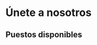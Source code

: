 # Únete a nosotros

## Puestos disponibles
<!--
::::figures 3
:::box tech-peach
### Desarrollador Backend
:::
:::box tech-peach
### Desarrollador Frontend
:::
:::box tech-peach
### Diseñador de producto
:::
:::box tech-peach
### Regional Growth Hacker
Gerente de marketing
:::
:::box tech-peach
### Crecimiento de mercado local
Reino Unido, Alemania, España e Italia
:::
:::box tech-peach
### Creador de contenido
Instagram / Tik Tok
:::
:::box tech-peach
### Gerente de producto
:::
::::
¿Otras habilidades interesantes? ¡Haznos saber!

Siempre estamos interesados en recibir aplicaciones de talentos excepcionales en ingeniería, diseño de producto y crecimiento. ¡Suscríbete a nuestro boletín o únete a nuestras redes sociales para estar al día de nuestra próxima ola de contrataciones!

[Todo sobre Peach, la empresa](/es/blog/all-about-peach-the-company/)

## Nuestra pila tecnológica

::::figures 3
:::box tech-docker
### Infraestructura del servidor
Linux, Docker
:::

:::box tech-react
### Construyendo la aplicación
React & React Native
:::

:::box tech-figma
### Diseño y conceptualización
Figma
:::
::::

Envía tu currículum vitae a **$contactEmail$** especificando el trabajo para el que deseas postularte.

:::buttons
[Aplica ahora](mailto:$contactEmail$)
:::
